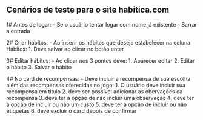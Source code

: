 ## Cenários de teste para o site habitica.com

1# Antes de logar:
    - Se o usuário tentar logar com nome já existente
    - Barrar a entrada

2# Criar hábitos:
    - Ao inserir os hábitos que deseja estabelecer na coluna Hábitos:
    1. Deve salvar ao clicar no botão enter

3# Editar hábitos:
    - Ao clicar nos 3 pontos deve:
        1. Aparecer editar
        2. Editar o hábito
        3. Salvar o hábito

4# No card de recompensas:
    - Deve incluir a recompensa de sua escolha além das recompensas oferecidas no jogo:
        1. O usuário deve incluir sua recompensa em titulo
        2. deve ser possível adicionar as obervações da recompensa
        3. deve ter a opção de não incluir uma observação
        4. deve ter a opção de incluir ou não um custo
        5. deve ter a opção de incluir ou não etiquetas
        6. deve excluir o card depois de confirmar


